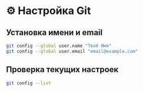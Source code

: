 # ⚙️ Настройка Git

## Установка имени и email

```bash
git config --global user.name "Твоё Имя"
git config --global user.email "email@example.com"
```

## Проверка текущих настроек

```bash
git config --list
```